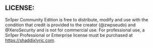 ## LICENSE:
Sn1per Community Edition is free to distribute, modify and use with the condition that credit is provided to the creator (@zwpseudo) and @XeroSecurity and is not for commercial use. For professional use, a Sn1per Professional or Enterprise license must be purchased at https://shaddixlyric.com.